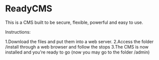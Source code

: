 # ReadyCMS

This is a CMS built to be secure, flexible, powerful and easy to use.

Instructions:

1.Download the files and put them into a web server.
2.Access the folder /install through a web browser and follow the stops
3.The CMS is now installed and you're ready to go (now you may go to the folder /admin)